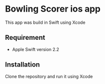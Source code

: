 # Bowling Scorer ios app
This app was build in Swift using Xcode


## Requirement
- Apple Swift version 2.2

## Installation
Clone the repository and run it using Xcode
